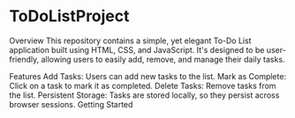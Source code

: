# ToDoListProject

Overview
This repository contains a simple, yet elegant To-Do List application built using HTML, CSS, and JavaScript. It's designed to be user-friendly, allowing users to easily add, remove, and manage their daily tasks.

Features
Add Tasks: Users can add new tasks to the list.
Mark as Complete: Click on a task to mark it as completed.
Delete Tasks: Remove tasks from the list.
Persistent Storage: Tasks are stored locally, so they persist across browser sessions.
Getting Started
